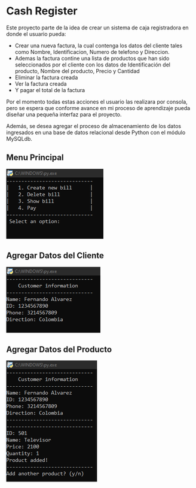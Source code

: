 # Cash Register

   Este proyecto parte de la idea de crear un sistema de caja registradora en donde el usuario pueda:
   
- Crear una nueva factura, la cual contenga los datos del cliente tales como Nombre, Identificacion, Numero de telefono y Direccion.
- Ademas la factura contine una lista de productos que han sido seleccionados por el cliente con los datos de Identificación del producto, Nombre del producto, Precio y Cantidad
- Eliminar la factura creada
- Ver la factura creada
- Y pagar el total de la factura

Por el momento todas estas acciones el usuario las realizara por consola, pero se espera que conforme avance en mi proceso de aprendizaje pueda diseñar una pequeña interfaz para el proyecto.
   
Además, se desea agregar el proceso de almacenamiento de los datos ingresados en una base de datos relacional desde Python con el módulo MySQLdb.

## Menu Principal
![Main_menu](img/menu.png)
## Agregar Datos del Cliente
![Customer_data](img/Customer_data.png)
## Agregar Datos del Producto
![Product_data](img/Product_data.png)
  
